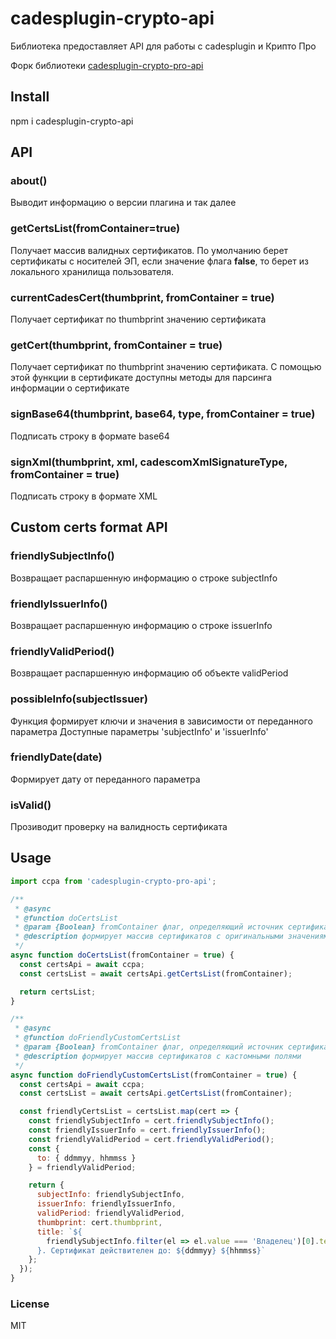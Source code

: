 # cadesplugin-crypto-api

Библиотека предоставляет API для работы c cadesplugin и Крипто Про

Форк библиотеки [cadesplugin-crypto-pro-api](https://github.com/smodean/cadesplugin-crypto-pro-api)

## Install

npm i cadesplugin-crypto-api

## API

### about()

Выводит информацию о версии плагина и так далее

### getCertsList(fromContainer=true)

Получает массив валидных сертификатов. По умолчанию берет сертификаты с носителей ЭП, если значение флага **false**, то берет из локального хранилища пользователя.

### currentCadesCert(thumbprint, fromContainer = true)

Получает сертификат по thumbprint значению сертификата

### getCert(thumbprint, fromContainer = true)

Получает сертификат по thumbprint значению сертификата.
С помощью этой функции в сертификате доступны методы для парсинга информации о сертификате

### signBase64(thumbprint, base64, type, fromContainer = true)

Подписать строку в формате base64

### signXml(thumbprint, xml, cadescomXmlSignatureType, fromContainer = true)

Подписать строку в формате XML

## Custom certs format API

### friendlySubjectInfo()

Возвращает распаршенную информацию о строке subjectInfo

### friendlyIssuerInfo()

Возвращает распаршенную информацию о строке issuerInfo

### friendlyValidPeriod()

Возвращает распаршенную информацию об объекте validPeriod

### possibleInfo(subjectIssuer)

Функция формирует ключи и значения в зависимости от переданного параметра
Доступные параметры 'subjectInfo' и 'issuerInfo'

### friendlyDate(date)

Формирует дату от переданного параметра

### isValid()

Прозиводит проверку на валидность сертификата

## Usage

```js
import ccpa from 'cadesplugin-crypto-pro-api';

/**
 * @async
 * @function doCertsList
 * @param {Boolean} fromContainer флаг, определяющий источник сертификата. По умолчанию - с носителя
 * @description формирует массив сертификатов с оригинальными значениями
 */
async function doCertsList(fromContainer = true) {
  const certsApi = await ccpa;
  const certsList = await certsApi.getCertsList(fromContainer);

  return certsList;
}

/**
 * @async
 * @function doFriendlyCustomCertsList
 * @param {Boolean} fromContainer флаг, определяющий источник сертификата. По умолчанию - с носителя
 * @description формирует массив сертификатов с кастомными полями
 */
async function doFriendlyCustomCertsList(fromContainer = true) {
  const certsApi = await ccpa;
  const certsList = await certsApi.getCertsList(fromContainer);

  const friendlyCertsList = certsList.map(cert => {
    const friendlySubjectInfo = cert.friendlySubjectInfo();
    const friendlyIssuerInfo = cert.friendlyIssuerInfo();
    const friendlyValidPeriod = cert.friendlyValidPeriod();
    const {
      to: { ddmmyy, hhmmss }
    } = friendlyValidPeriod;

    return {
      subjectInfo: friendlySubjectInfo,
      issuerInfo: friendlyIssuerInfo,
      validPeriod: friendlyValidPeriod,
      thumbprint: cert.thumbprint,
      title: `${
        friendlySubjectInfo.filter(el => el.value === 'Владелец')[0].text
      }. Сертификат действителен до: ${ddmmyy} ${hhmmss}`
    };
  });
}
```

### License

MIT

